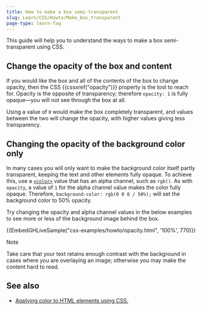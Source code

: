 ```yaml
---
title: How to make a box semi-transparent
slug: Learn/CSS/Howto/Make_box_transparent
page-type: learn-faq
---
```




This guide will help you to understand the ways to make a box semi-transparent using CSS.

## Change the opacity of the box and content

If you would like the box and all of the contents of the box to change opacity, then the CSS {{cssxref("opacity")}} property is the tool to reach for. Opacity is the opposite of transparency; therefore `opacity: 1` is fully opaque—you will not see through the box at all.

Using a value of `0` would make the box completely transparent, and values between the two will change the opacity, with higher values giving less transparency.

## Changing the opacity of the background color only

In many cases you will only want to make the background color itself partly transparent, keeping the text and other elements fully opaque. To achieve this, use a [`<color>`](/en-US/docs/Web/CSS/color_value) value that has an alpha channel, such as `rgb()`. As with `opacity`, a value of `1` for the alpha channel value makes the color fully opaque. Therefore, `background-color: rgb(0 0 0 / 50%);` will set the background color to 50% opacity.

Try changing the opacity and alpha channel values in the below examples to see more or less of the background image behind the box.

{{EmbedGHLiveSample("css-examples/howto/opacity.html", '100%', 770)}}

> [!NOTE]
> Take care that your text retains enough contrast with the background in cases where you are overlaying an image; otherwise you may make the content hard to read.

## See also

- [Applying color to HTML elements using CSS.](/en-US/docs/Web/CSS/CSS_colors/Applying_color)
